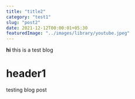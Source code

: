 ```yaml
---
title: "title2"
category: "test1"
slug: "post2"
date: 2021-12-12T00:00:01+05:30
featuredImage: "../images/library/youtube.jpeg"
---
```


**hi** this is a test blog

# header1

testing blog post
